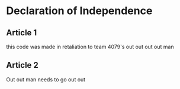 # Declaration of Independence

## Article 1

this code was made in retaliation to team 4079's out out out out man

## Article 2

Out out man needs to go out out
